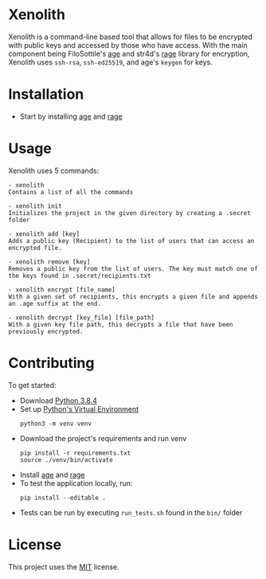 # Xenolith

Xenolith is a command-line based tool that allows for files to be encrypted with public keys and accessed by those who have access. With the main component being FiloSottile's [age](https://github.com/FiloSottile/age) and str4d's [rage](https://github.com/str4d/rage) library for encryption, Xenolith uses `ssh-rsa`, `ssh-ed25519`, and age's `keygen` for keys.

# Installation

- Start by installing [age](https://github.com/FiloSottile/age) and [rage](https://github.com/str4d/rage)

# Usage

Xenolith uses 5 commands:

```
- xenolith
Contains a list of all the commands

- xenolith init
Initializes the project in the given directory by creating a .secret folder

- xenolith add [key]
Adds a public key (Recipient) to the list of users that can access an encrypted file.

- xenolith remove [key]
Removes a public key from the list of users. The key must match one of the keys found in .secret/recipients.txt

- xenolith encrypt [file_name]
With a given set of recipients, this encrypts a given file and appends an .age suffix at the end.

- xenolith decrypt [key_file] [file_path]
With a given key file path, this decrypts a file that have been previously encrypted.
```

# Contributing

To get started:

- Download [Python 3.8.4](https://www.python.org/downloads/release/python-384/)
- Set up [Python's Virtual Environment](https://docs.python.org/3/library/venv.html)
  ```
  python3 -m venv venv
  ```
- Download the project's requirements and run venv
  ```
  pip install -r requirements.txt
  source ./venv/bin/activate
  ```
- Install [age](https://github.com/FiloSottile/age) and [rage](https://github.com/str4d/rage)
- To test the application locally, run:
  ```
  pip install --editable .
  ```
- Tests can be run by executing `run_tests.sh` found in the `bin/` folder

# License

This project uses the [MIT](./LICENSE) license.
